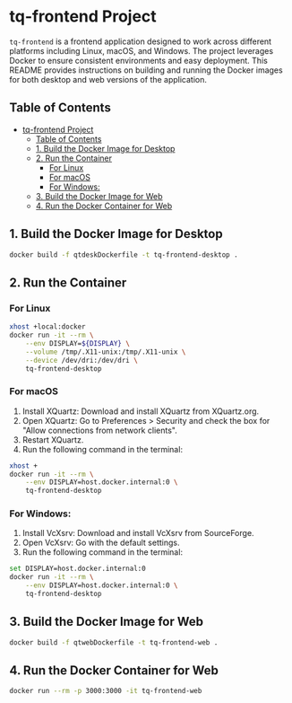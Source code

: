 # tq-frontend Project
`tq-frontend` is a frontend application designed to work across different platforms including Linux, macOS, and Windows. The project leverages Docker to ensure consistent environments and easy deployment. This README provides instructions on building and running the Docker images for both desktop and web versions of the application.


## Table of Contents
- [tq-frontend Project](#tq-frontend-project)
  - [Table of Contents](#table-of-contents)
  - [1. Build the Docker Image for Desktop](#1-build-the-docker-image-for-desktop)
  - [2. Run the Container](#2-run-the-container)
    - [For Linux](#for-linux)
    - [For macOS](#for-macos)
    - [For Windows:](#for-windows)
  - [3. Build the Docker Image for Web](#3-build-the-docker-image-for-web)
  - [4. Run the Docker Container for Web](#4-run-the-docker-container-for-web)

## 1. Build the Docker Image for Desktop
```sh
docker build -f qtdeskDockerfile -t tq-frontend-desktop .
```

## 2. Run the Container
### For Linux
```sh
xhost +local:docker
docker run -it --rm \
    --env DISPLAY=${DISPLAY} \
    --volume /tmp/.X11-unix:/tmp/.X11-unix \
    --device /dev/dri:/dev/dri \
    tq-frontend-desktop
```
### For macOS
1. Install XQuartz: Download and install XQuartz from XQuartz.org.  
2. Open XQuartz: Go to Preferences > Security and check the box for "Allow connections from network clients".  
3. Restart XQuartz.  
4. Run the following command in the terminal:  
```sh
xhost +
docker run -it --rm \
    --env DISPLAY=host.docker.internal:0 \
    tq-frontend-desktop
```

### For Windows:
1. Install VcXsrv: Download and install VcXsrv from SourceForge.  
2. Open VcXsrv: Go with the default settings.  
3. Run the following command in the terminal:  
```sh
set DISPLAY=host.docker.internal:0
docker run -it --rm \
    --env DISPLAY=host.docker.internal:0 \
    tq-frontend-desktop
```

## 3. Build the Docker Image for Web
```sh
docker build -f qtwebDockerfile -t tq-frontend-web .
```

## 4. Run the Docker Container for Web
```sh
docker run --rm -p 3000:3000 -it tq-frontend-web
```
